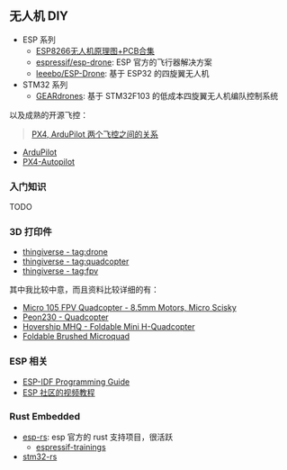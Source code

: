 ## 无人机 DIY


- ESP 系列
  - [ESP8266无人机原理图+PCB合集](https://mp.weixin.qq.com/s/tiVk7AwMAZAIXXZxJkA0Xg)
  - [espressif/esp-drone](https://github.com/espressif/esp-drone): ESP 官方的飞行器解决方案
  - [leeebo/ESP-Drone](https://github.com/leeebo/ESP-Drone): 基于 ESP32 的四旋翼无人机 
- STM32 系列
  - [GEARdrones](https://github.com/Excitablecell/GEARdrones): 基于 STM32F103 的低成本四旋翼无人机编队控制系统

以及成熟的开源飞控：

>[PX4, ArduPilot 两个飞控之间的关系](https://zhuanlan.zhihu.com/p/109639638)

- [ArduPilot](https://github.com/ArduPilot/ardupilot)
- [PX4-Autopilot](https://github.com/PX4/PX4-Autopilot)

### 入门知识

TODO


### 3D 打印件

- [thingiverse - tag:drone](https://www.thingiverse.com/tag:drone)
- [thingiverse - tag:quadcopter](https://www.thingiverse.com/tag:quadcopter)
- [thingiverse - tag:fpv](https://www.thingiverse.com/search?q=fpv&page=1&type=things&sort=relevant)

其中我比较中意，而且资料比较详细的有：

- [Micro 105 FPV Quadcopter - 8.5mm Motors, Micro Scisky](https://www.thingiverse.com/thing:1221911)
- [Peon230 - Quadcopter](https://www.thingiverse.com/thing:629338)
- [Hovership MHQ - Foldable Mini H-Quadcopter](https://www.thingiverse.com/thing:251002)
- [Foldable Brushed Microquad](https://www.thingiverse.com/thing:1604440)


### ESP 相关

- [ESP-IDF Programming Guide](https://docs.espressif.com/projects/esp-idf/en/latest/esp32/get-started/index.html)
- [ESP 社区的视频教程](https://www.espressif.com.cn/en/ecosystem/community-engagement/courses)

### Rust Embedded

- [esp-rs](https://github.com/espressif?q=&type=all&language=&sort=stargazers): esp 官方的 rust 支持项目，很活跃
  - [espressif-trainings](https://github.com/ferrous-systems/espressif-trainings)
- [stm32-rs](https://github.com/stm32-rs?q=&type=all&language=&sort=stargazers)